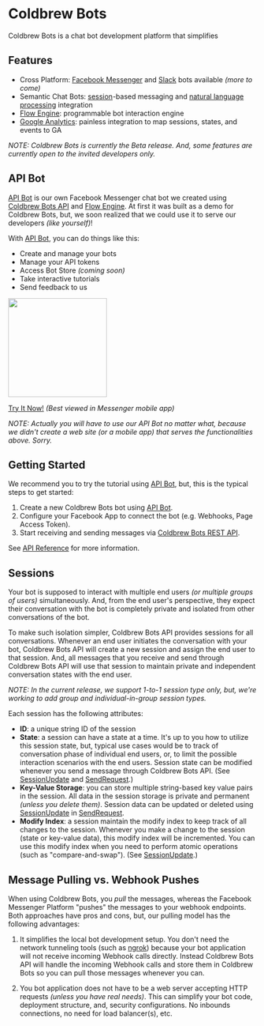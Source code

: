 # Coldbrew Bots

Coldbrew Bots is a chat bot development platform that simplifies

## Features

- Cross Platform: [Facebook Messenger](https://developers.facebook.com/docs/messenger-platform) and [Slack](https://slack.com/apps/category/At0MQP5BEF-bots) bots available _(more to come)_
- Semantic Chat Bots: [session](#sessions)-based messaging and [natural language processing](https://wit.ai/) integration
- [Flow Engine](flow.md): programmable bot interaction engine
- [Google Analytics](https://analytics.google.com/): painless integration to map sessions, states, and events to GA

_NOTE: Coldbrew Bots is currently the Beta release. And, some features are currently open to the invited developers only._

## API Bot

[API Bot][apibotlink] is our own Facebook Messenger chat bot we created using [Coldbrew Bots API](api_reference.md) and [Flow Engine](flow.md). At first it was built as a demo for Coldbrew Bots, but, we soon realized that we could use it to serve our developers _(like yourself)_!

With [API Bot][apibotlink], you can do things like this:

- Create and manage your bots
- Manage your API tokens
- Access Bot Store _(coming soon)_
- Take interactive tutorials
- Send feedback to us

<img src="https://git.io/vHT7X" width="200">

[Try It Now!][apibotlink] _(Best viewed in Messenger mobile app)_

_NOTE: Actually you will have to use our API Bot no matter what, because we didn't create a web site (or a mobile app) that serves the functionalities above. Sorry._

## Getting Started

We recommend you to try the tutorial using [API Bot][apibotlink], but, this is the typical steps to get started:

1. Create a new Coldbrew Bots bot using [API Bot][apibotlink].
2. Configure your Facebook App to connect the bot (e.g. Webhooks, Page Access Token).
3. Start receiving and sending messages via [Coldbrew Bots REST API](api_reference.md).

See [API Reference](api_reference.md) for more information.

## Sessions

Your bot is supposed to interact with multiple end users _(or multiple groups of users)_ simultaneously. And, from the end user's perspective, they expect their conversation with the bot is completely private and isolated from other conversations of the bot.

To make such isolation simpler, Coldbrew Bots API provides sessions for all conversations. Whenever an end user initiates the conversation with your bot, Coldbrew Bots API will create a new session and assign the end user to that session. And, all messages that you receive and send through Coldbrew Bots API will use that session to maintain private and independent conversation states with the end user.

_NOTE: In the current release, we support 1-to-1 session type only, but, we're working to add group and individual-in-group session types._

Each session has the following attributes:

- **ID**: a unique string ID of the session
- **State**: a session can have a state at a time. It's up to you how to utilize this session state, but, typical use cases would be to track of conversation phase of individual end users, or, to limit the possible interaction scenarios with the end users. Session state can be modified whenever you send a message through Coldbrew Bots API. (See [SessionUpdate](api_reference.md#sessionupdate) and [SendRequest](api_reference.md#sendrequest).)
- **Key-Value Storage**: you can store multiple string-based key value pairs in the session. All data in the session storage is private and permanent _(unless you delete them)_. Session data can be updated or deleted using [SessionUpdate](api_reference.md#sessionupdate) in [SendRequest](api_reference.md#sendrequest).
- **Modify Index**: a session maintain the modify index to keep track of all changes to the session. Whenever you make a change to the session (state or key-value data), this modify index will be incremented. You can use this modify index when you need to perform atomic operations (such as "compare-and-swap"). (See [SessionUpdate](api_reference.md#sessionupdate).)

## Message Pulling vs. Webhook Pushes

When using Coldbrew Bots, you *pull* the messages, whereas the Facebook Messenger Platform "pushes" the messages to your webhook endpoints. Both approaches have pros and cons, but, our pulling model has the following advantages:

1. It simplifies the local bot development setup. You don't need the network tunneling tools (such as [ngrok](https://ngrok.com/)) because your bot application will not receive incoming Webhook calls directly. Instead Coldbrew Bots API will handle the incoming Webhook calls and store them in Coldbrew Bots so you can pull those messages whenever you can.

2. You bot application does not have to be a web server accepting HTTP requests _(unless you have real needs)_. This can simplify your bot code, deployment structure, and, security configurations. No inbounds connections, no need for load balancer(s), etc.

[apibotlink]: https://www.messenger.com/t/260871171047071
